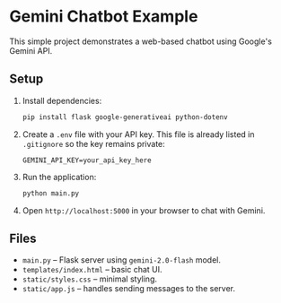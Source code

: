 # Gemini Chatbot Example

This simple project demonstrates a web-based chatbot using Google's Gemini API.

## Setup

1. Install dependencies:
   ```bash
   pip install flask google-generativeai python-dotenv
   ```
2. Create a `.env` file with your API key. This file is already listed in
   `.gitignore` so the key remains private:
   ```
   GEMINI_API_KEY=your_api_key_here
   ```
3. Run the application:
   ```bash
   python main.py
   ```
4. Open `http://localhost:5000` in your browser to chat with Gemini.

## Files
- `main.py` – Flask server using `gemini-2.0-flash` model.
- `templates/index.html` – basic chat UI.
- `static/styles.css` – minimal styling.
- `static/app.js` – handles sending messages to the server.
